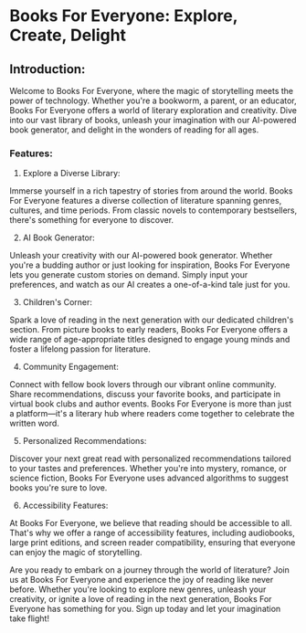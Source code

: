 # Books For Everyone: Explore, Create, Delight

## Introduction:
Welcome to Books For Everyone, where the magic of storytelling meets the power of technology. Whether you're a bookworm, a parent, or an educator, Books For Everyone offers a world of literary exploration and creativity. Dive into our vast library of books, unleash your imagination with our AI-powered book generator, and delight in the wonders of reading for all ages.

### Features:

1. Explore a Diverse Library:

Immerse yourself in a rich tapestry of stories from around the world. Books For Everyone features a diverse collection of literature spanning genres, cultures, and time periods. From classic novels to contemporary bestsellers, there's something for everyone to discover.

2. AI Book Generator:

Unleash your creativity with our AI-powered book generator. Whether you're a budding author or just looking for inspiration, Books For Everyone lets you generate custom stories on demand. Simply input your preferences, and watch as our AI creates a one-of-a-kind tale just for you.

3. Children's Corner:

Spark a love of reading in the next generation with our dedicated children's section. From picture books to early readers, Books For Everyone offers a wide range of age-appropriate titles designed to engage young minds and foster a lifelong passion for literature.

4. Community Engagement:

Connect with fellow book lovers through our vibrant online community. Share recommendations, discuss your favorite books, and participate in virtual book clubs and author events. Books For Everyone is more than just a platform—it's a literary hub where readers come together to celebrate the written word.

5. Personalized Recommendations:

Discover your next great read with personalized recommendations tailored to your tastes and preferences. Whether you're into mystery, romance, or science fiction, Books For Everyone uses advanced algorithms to suggest books you're sure to love.

6. Accessibility Features:

At Books For Everyone, we believe that reading should be accessible to all. That's why we offer a range of accessibility features, including audiobooks, large print editions, and screen reader compatibility, ensuring that everyone can enjoy the magic of storytelling.

Are you ready to embark on a journey through the world of literature? Join us at Books For Everyone and experience the joy of reading like never before. Whether you're looking to explore new genres, unleash your creativity, or ignite a love of reading in the next generation, Books For Everyone has something for you. Sign up today and let your imagination take flight!
